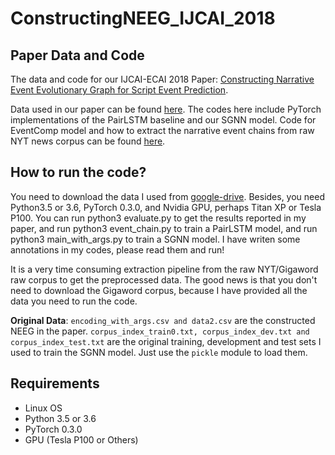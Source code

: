 # ConstructingNEEG_IJCAI_2018

## Paper Data and Code
The data and code for our IJCAI-ECAI 2018 Paper: [Constructing Narrative Event Evolutionary Graph for Script Event Prediction](https://arxiv.org/abs/1805.05081).

Data used in our paper can be found [here](https://drive.google.com/open?id=1WFBDL_zfNC1sSuz0dmaMux3w-OB_hUui). The codes here include PyTorch implementations of the PairLSTM baseline and our SGNN model. Code for EventComp model and how to extract the narrative event chains from raw NYT news corpus can be found [here](http://mark.granroth-wilding.co.uk/papers/what_happens_next/).

## How to run the code?

You need to download the data I used from [google-drive](https://drive.google.com/open?id=1WFBDL_zfNC1sSuz0dmaMux3w-OB_hUui). Besides, you need Python3.5 or 3.6, PyTorch 0.3.0, and Nvidia GPU, perhaps Titan XP or Tesla P100. You can run python3 evaluate.py to get the results reported in my paper, and run python3 event_chain.py to train a PairLSTM model, and run python3 main_with_args.py to train a SGNN model. I have writen some annotations in my codes, please read them and run!

It is a very time consuming extraction pipeline from the raw NYT/Gigaword raw corpus to get the preprocessed data. The good news is that you don't need to download the Gigaword corpus, because I have provided all the data you need to run the code.

**Original Data**: 
`encoding_with_args.csv and data2.csv` are the constructed NEEG in the paper. `corpus_index_train0.txt, corpus_index_dev.txt and corpus_index_test.txt` are the original training, development and test sets I used to train the SGNN model. Just use the `pickle` module to load them.


## Requirements
* Linux OS
* Python 3.5 or 3.6
* PyTorch 0.3.0
* GPU (Tesla P100 or Others)

